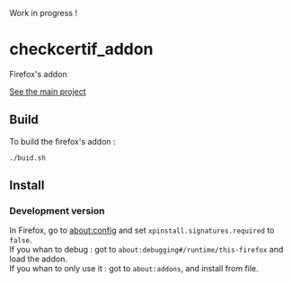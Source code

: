 Work in progress !  

# checkcertif_addon

Firefox's addon  
  
[See the main project](https://github.com/Oros42/checkcertif)  

## Build

To build the firefox's addon :  
```
./buid.sh
```

## Install
  
### Development version
  
In Firefox, go to [about:config](about:config) and set ```xpinstall.signatures.required``` to ```false```.  
If you whan to debug : got to ```about:debugging#/runtime/this-firefox``` and load the addon.  
If you whan to only use it : got to ```about:addons```, and install from file.  
